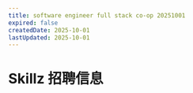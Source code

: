 ```yaml
---
title: software engineer full stack co-op 20251001
expired: false
createdDate: 2025-10-01
lastUpdated: 2025-10-01
---
```


# Skillz 招聘信息

<JobPostingTable job-posting-json-path="skillz/data/software-engineer-full-stack-co-op-20251001.json" />